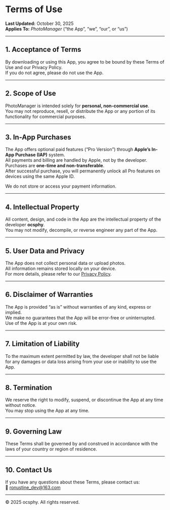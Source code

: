 # Terms of Use

**Last Updated:** October 30, 2025  
**Applies To:** *PhotoManager* (“the App”, “we”, “our”, or “us”)

---

## 1. Acceptance of Terms

By downloading or using this App, you agree to be bound by these Terms of Use and our Privacy Policy.  
If you do not agree, please do not use the App.

---

## 2. Scope of Use

PhotoManager is intended solely for **personal, non-commercial use**.  
You may not reproduce, resell, or distribute the App or any portion of its functionality for commercial purposes.

---

## 3. In-App Purchases

The App offers optional paid features (“Pro Version”) through **Apple’s In-App Purchase (IAP)** system.  
All payments and billing are handled by Apple, not by the developer.  
Purchases are **one-time and non-transferable**.  
After successful purchase, you will permanently unlock all Pro features on devices using the same Apple ID.

We do not store or access your payment information.

---

## 4. Intellectual Property

All content, design, and code in the App are the intellectual property of the developer **ocsphy**.  
You may not modify, decompile, or reverse engineer any part of the App.

---

## 5. User Data and Privacy

The App does not collect personal data or upload photos.  
All information remains stored locally on your device.  
For more details, please refer to our [Privacy Policy](privacy.md).

---

## 6. Disclaimer of Warranties

The App is provided “as is” without warranties of any kind, express or implied.  
We make no guarantees that the App will be error-free or uninterrupted.  
Use of the App is at your own risk.

---

## 7. Limitation of Liability

To the maximum extent permitted by law, the developer shall not be liable for any damages or data loss arising from your use or inability to use the App.

---

## 8. Termination

We reserve the right to modify, suspend, or discontinue the App at any time without notice.  
You may stop using the App at any time.

---

## 9. Governing Law

These Terms shall be governed by and construed in accordance with the laws of your country or region of residence.

---

## 10. Contact Us

If you have any questions about these Terms, please contact us:  
📧 ronustine_dev@163.com

---

© 2025 ocsphy. All rights reserved.
